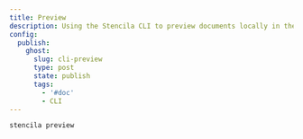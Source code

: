 ```yaml
---
title: Preview
description: Using the Stencila CLI to preview documents locally in the browser
config:
  publish:
    ghost:
      slug: cli-preview
      type: post
      state: publish
      tags:
        - '#doc'
        - CLI
---
```


```sh
stencila preview
```
